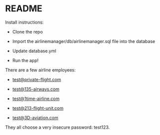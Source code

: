 # README

Install instructions:

* Clone the repo

* Import the airlinemanager/db/airlinemanager.sql file into the database

* Update database.yml

* Run the app!

There are a few airline employees:

* test@private-flight.com

* test@135-airways.com

* test@1time-airline.com

* test@213-flight-unit.com

* test@3D-aviation.com

They all choose a very insecure password: test123.